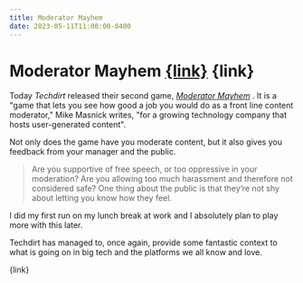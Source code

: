 ```yaml
---
title: Moderator Mayhem
date: 2023-05-11T11:00:00-0400
---
```


# Moderator Mayhem [{link}](https://moderatormayhem.engine.is/) {link}

Today _Techdirt_ released their second game, _[Moderator Mayhem](https://moderatormayhem.engine.is/)_ . It is a "game that lets you see how good a job you would do as a front line content moderator," Mike Masnick writes, "for a growing technology company that hosts user-generated content".

Not only does the game have you moderate content, but it also gives you feedback from your manager and the public.

> Are you supportive of free speech, or too oppressive in your moderation? Are you allowing too much harassment and therefore not considered safe? One thing about the public is that they’re not shy about letting you know how they feel.

I did my first run on my lunch break at work and I absolutely plan to play more with this later.

Techdirt has managed to, once again, provide some fantastic context to what is going on in big tech and the platforms we all know and love.

{link}